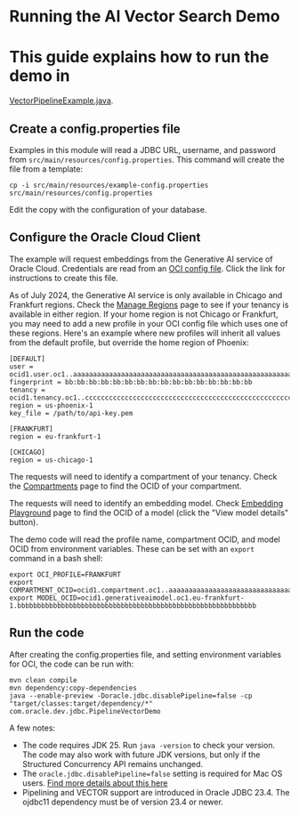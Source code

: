 # Running the AI Vector Search Demo

# This guide explains how to run the demo in
[VectorPipelineExample.java](src/main/java/com/remp/jdbc/VectorPipelineExample.java).

## Create a config.properties file
Examples in this module will read a JDBC URL, username, and password from
`src/main/resources/config.properties`. This command will create the file from a
template:
```shell
cp -i src/main/resources/example-config.properties src/main/resources/config.properties
```
Edit the copy with the configuration of your database.

## Configure the Oracle Cloud Client
The example will request embeddings from the Generative AI service of Oracle
Cloud. Credentials are read from an
[OCI config file](https://docs.oracle.com/en-us/iaas/Content/API/Concepts/devguidesetupprereq.htm).
Click the link for instructions to create this file.

As of July 2024, the Generative AI service is only available in Chicago and
Frankfurt regions. Check the [Manage Regions](https://cloud.oracle.com/regions)
page to see if your tenancy is available in either region. If your home region
is not Chicago or Frankfurt, you may need  to add a new profile in your OCI
config file which uses one of these regions. Here's an example where new
profiles will inherit all values from the default profile, but override the home
region of Phoenix:
```
[DEFAULT]
user = ocid1.user.oc1..aaaaaaaaaaaaaaaaaaaaaaaaaaaaaaaaaaaaaaaaaaaaaaaaaaaaaaaaaaaa
fingerprint = bb:bb:bb:bb:bb:bb:bb:bb:bb:bb:bb:bb:bb:bb:bb:bb
tenancy = ocid1.tenancy.oc1..cccccccccccccccccccccccccccccccccccccccccccccccccccccccccccc
region = us-phoenix-1
key_file = /path/to/api-key.pem

[FRANKFURT]
region = eu-frankfurt-1

[CHICAGO]
region = us-chicago-1

```

The requests will need to identify a compartment of your tenancy. Check the
[Compartments](https://cloud.oracle.com/identity/compartments) page to find the
OCID of your compartment.

The requests will need to identify an embedding model. Check
[Embedding Playground](https://cloud.oracle.com/ai-service/generative-ai/playground/embed)
page to find the OCID of a model (click the "View model details" button).

The demo code will read the profile name, compartment OCID, and model OCID from
environment variables. These can be set with an `export` command in a bash
shell:
```shell
export OCI_PROFILE=FRANKFURT
export COMPARTMENT_OCID=ocid1.compartment.oc1..aaaaaaaaaaaaaaaaaaaaaaaaaaaaaaaaaaaaaaaaaaaaaaaaaaaaaaaaaaaa
export MODEL_OCID=ocid1.generativeaimodel.oc1.eu-frankfurt-1.bbbbbbbbbbbbbbbbbbbbbbbbbbbbbbbbbbbbbbbbbbbbbbbbbbbbbbbbbbbb
```

## Run the code
After creating the config.properties file, and setting environment variables for
OCI, the code can be run with:
```shell
mvn clean compile
mvn dependency:copy-dependencies
java --enable-preview -Doracle.jdbc.disablePipeline=false -cp "target/classes:target/dependency/*" com.oracle.dev.jdbc.PipelineVectorDemo
```
A few notes:
- The code requires JDK 25. Run `java -version` to check your version. The code may also work with future JDK versions, but only if the Structured Concurrency API remains unchanged.
- The `oracle.jdbc.disablePipeline=false` setting is required for Mac OS users. [Find more details about this here](https://github.com/oracle/oracle-r2dbc?tab=readme-ov-file#out-of-band-breaks)
- Pipelining and VECTOR support are introduced in Oracle JDBC 23.4. The ojdbc11 dependency must be of version 23.4 or newer.